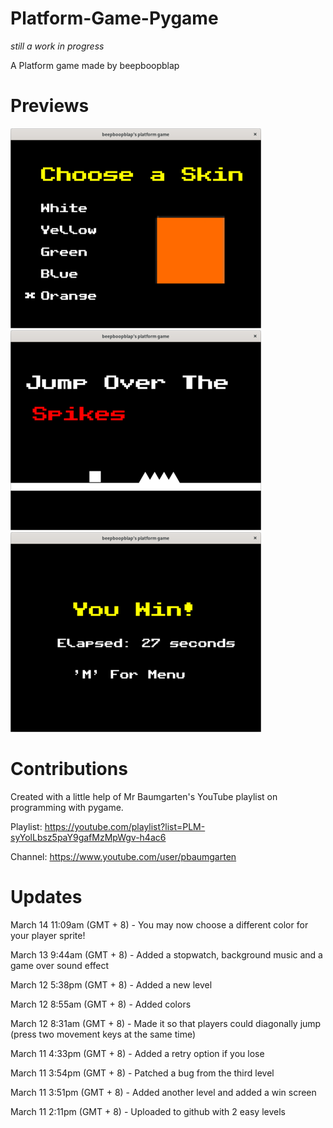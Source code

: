 # Platform-Game-Pygame

*still a work in progress*

A Platform game made by beepboopblap

# Previews
![A picture of the skin selection screen](prev.png)
![Picture of the gameplay](prev2.png)
![Win screen](prev3.png)

# Contributions

Created with a little help of Mr Baumgarten's YouTube playlist on programming with pygame.

Playlist: https://youtube.com/playlist?list=PLM-syYolLbsz5paY9gafMzMpWgv-h4ac6

Channel: https://www.youtube.com/user/pbaumgarten

# Updates

March 14 11:09am (GMT + 8) - You may now choose a different color for your player sprite!

March 13 9:44am (GMT + 8) - Added a stopwatch, background music and a game over sound effect

March 12 5:38pm (GMT + 8) - Added a new level 

March 12 8:55am (GMT + 8) - Added colors 

March 12 8:31am (GMT + 8) - Made it so that players could diagonally jump (press two movement keys at the same time)

March 11 4:33pm (GMT + 8) - Added a retry option if you lose

March 11 3:54pm (GMT + 8) - Patched a bug from the third level

March 11 3:51pm (GMT + 8) - Added another level and added a win screen

March 11 2:11pm (GMT + 8) - Uploaded to github with 2 easy levels
